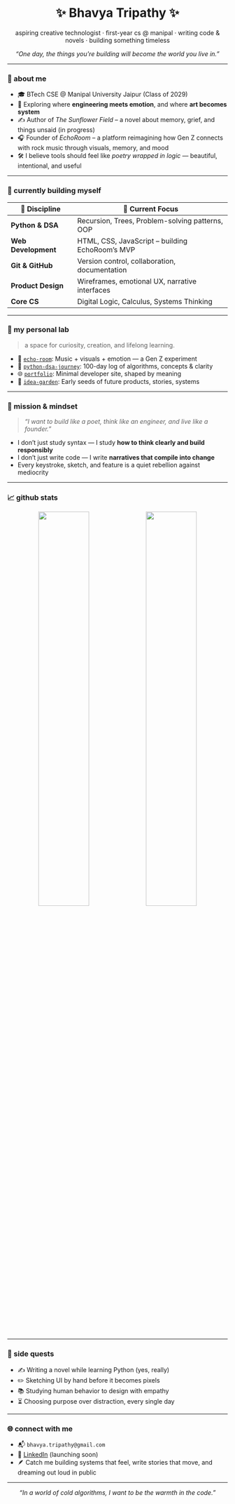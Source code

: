 <h1 align="center">✨ Bhavya Tripathy ✨</h1>
<p align="center">
  aspiring creative technologist · first-year cs @ manipal · writing code & novels · building something timeless  
</p>
<p align="center"><i>“One day, the things you're building will become the world you live in.”</i></p>

---

### 🌼 about me

- 🎓 BTech CSE @ Manipal University Jaipur (Class of 2029)  
- 🧠 Exploring where **engineering meets emotion**, and where **art becomes system**
- ✍️ Author of *The Sunflower Field* – a novel about memory, grief, and things unsaid (in progress)  
- 🎧 Founder of *EchoRoom* – a platform reimagining how Gen Z connects with rock music through visuals, memory, and mood  
- 🛠️ I believe tools should feel like *poetry wrapped in logic* — beautiful, intentional, and useful  

---

### 🚀 currently building myself

| 🧩 Discipline | 📌 Current Focus |
|--------------|------------------|
| **Python & DSA** | Recursion, Trees, Problem-solving patterns, OOP |
| **Web Development** | HTML, CSS, JavaScript – building EchoRoom’s MVP |
| **Git & GitHub** | Version control, collaboration, documentation |
| **Product Design** | Wireframes, emotional UX, narrative interfaces |
| **Core CS** | Digital Logic, Calculus, Systems Thinking |

---

### 🧪 my personal lab  
> a space for curiosity, creation, and lifelong learning.

- 🔧 [`echo-room`](https://echoroom.my.canva.site): Music + visuals + emotion — a Gen Z experiment  
- 🐍 [`python-dsa-journey`](https://github.com/bhavya-tripathy/python-dsa-journey): 100-day log of algorithms, concepts & clarity  
- 🌐 [`portfolio`](https://echoroom.my.canva.site/bhavya-tripathy): Minimal developer site, shaped by meaning  
- 🌱 [`idea-garden`](#): Early seeds of future products, stories, systems

---

### 🎯 mission & mindset

> *“I want to build like a poet, think like an engineer, and live like a founder.”*

- I don’t just study syntax — I study **how to think clearly and build responsibly**  
- I don’t just write code — I write **narratives that compile into change**  
- Every keystroke, sketch, and feature is a quiet rebellion against mediocrity

---

### 📈 github stats

<p align="center">
  <img src="https://github-readme-stats.vercel.app/api?username=bhavya-tripathy&show_icons=true&theme=tokyonight&hide_title=true&hide_border=true" width="48%"/>
  <img src="https://github-readme-streak-stats.herokuapp.com/?user=bhavya-tripathy&theme=tokyonight&hide_border=true" width="48%"/>
</p>

---

### 🧭 side quests

- ✍️ Writing a novel while learning Python (yes, really)  
- ✏️ Sketching UI by hand before it becomes pixels  
- 📚 Studying human behavior to design with empathy  
- ⏳ Choosing purpose over distraction, every single day  

---

### 🌐 connect with me

- 📬 `bhavya.tripathy@gmail.com`  
- 🔗 [LinkedIn](#) (launching soon)  
- 🪶 Catch me building systems that feel, write stories that move, and dreaming out loud in public  

---

<p align="center"><i>“In a world of cold algorithms, I want to be the warmth in the code.”</i></p>

